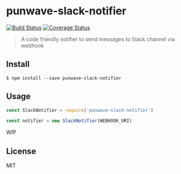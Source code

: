 # punwave-slack-notifier

<!--[![NPM version][npm-image]][npm-url]-->
[![Build Status][travis-image]][travis-url]
[![Coverage Status][codecov-image]][codecov-url]

> A code friendly notifier to send messages to Slack channel via webhook

## Install

```
$ npm install --save punwave-slack-notifier
```

## Usage

```js
const SlackNotifier = require('punwave-slack-notifier')

const notifier = new SlackNotifier(WEBHOOK_URI)
```

WIP

## License

MIT

<!--[npm-image]: https://img.shields.io/npm/v/punwave-slack-notifier.svg-->
<!--[npm-url]: https://npmjs.org/package/punwave-slack-notifier-->
[travis-image]: https://img.shields.io/travis/punwave/punwave-slack-notifier.svg
[travis-url]: https://travis-ci.org/punwave/punwave-slack-notifier
[codecov-image]: https://img.shields.io/codecov/c/github/punwave/punwave-slack-notifier.svg
[codecov-url]: https://codecov.io/gh/punwave/punwave-slack-notifier
